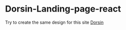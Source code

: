# Dorsin-Landing-page-react
Try to create the same design for this site [Dorsin](https://themesbrand.com/dorsin/layout/index-6.html)
